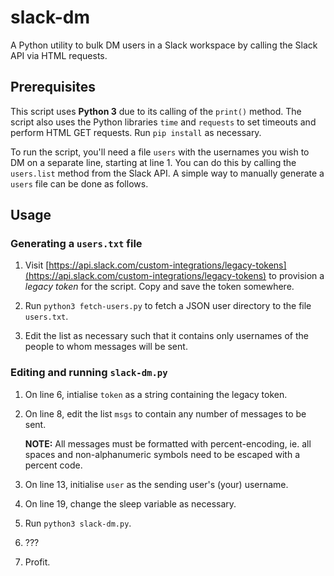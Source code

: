 # slack-dm

A Python utility to bulk DM users in a Slack workspace by calling the Slack API via HTML requests.

## Prerequisites

This script uses **Python 3** due to its calling of the `print()` method. The script also uses the Python libraries `time` and `requests` to set timeouts and perform HTML GET requests. Run `pip install` as necessary.

To run the script, you'll need a file `users` with the usernames you wish to DM on a separate line, starting at line 1. You can do this by calling the `users.list` method from the Slack API. A simple way to manually generate a `users` file can be done as follows.

## Usage

### Generating a `users.txt` file

1. Visit [https://api.slack.com/custom-integrations/legacy-tokens](https://api.slack.com/custom-integrations/legacy-tokens) to provision a _legacy token_ for the script. Copy and save the token somewhere. 
2. Run `python3 fetch-users.py` to fetch a JSON user directory to the file `users.txt`.

3. Edit the list as necessary such that it contains only usernames of the people to whom messages will be sent.  

### Editing and running `slack-dm.py`

1. On line 6, intialise `token` as a string containing the legacy token.

2. On line 8, edit the list `msgs` to contain any number of messages to be sent. 

	**NOTE:** All messages must be formatted with percent-encoding, ie. all spaces and non-alphanumeric symbols need to be escaped with a percent code.

3. On line 13, initialise `user` as the sending user's (your) username.

4. On line 19, change the sleep variable as necessary.

5. Run `python3 slack-dm.py`. 

6. ???

7. Profit.
